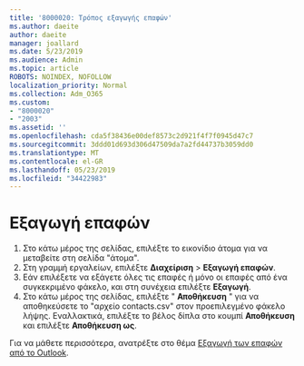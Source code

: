 ```yaml
---
title: '8000020: Τρόπος εξαγωγής επαφών'
ms.author: daeite
author: daeite
manager: joallard
ms.date: 5/23/2019
ms.audience: Admin
ms.topic: article
ROBOTS: NOINDEX, NOFOLLOW
localization_priority: Normal
ms.collection: Adm_O365
ms.custom:
- "8000020"
- "2003"
ms.assetid: ''
ms.openlocfilehash: cda5f38436e00def8573c2d921f4f7f0945d47c7
ms.sourcegitcommit: 3ddd01d693d306d47509da7a2fd44737b3059dd0
ms.translationtype: MT
ms.contentlocale: el-GR
ms.lasthandoff: 05/23/2019
ms.locfileid: "34422983"
---
```

# <a name="export-contacts"></a>Εξαγωγή επαφών

1. Στο κάτω μέρος της σελίδας, επιλέξτε το εικονίδιο άτομα για να μεταβείτε στη σελίδα "άτομα".
2. Στη γραμμή εργαλείων, επιλέξτε **Διαχείριση** > **Εξαγωγή επαφών**. 
3. Εάν επιλέξετε να εξάγετε όλες τις επαφές ή μόνο οι επαφές από ένα συγκεκριμένο φάκελο, και στη συνέχεια επιλέξτε **Εξαγωγή**.
4. Στο κάτω μέρος της σελίδας, επιλέξτε " **Αποθήκευση** " για να αποθηκεύσετε το "αρχείο contacts.csv" στον προεπιλεγμένο φάκελο λήψης. Εναλλακτικά, επιλέξτε το βέλος δίπλα στο κουμπί **Αποθήκευση** και επιλέξτε **Αποθήκευση ως**.

Για να μάθετε περισσότερα, ανατρέξτε στο θέμα [Εξαγωγή των επαφών από το Outlook](https://support.office.com/article/10f09abd-643c-4495-bb80-543714eca73f#ID0EAACAAA=Outlook_on_the_web).

